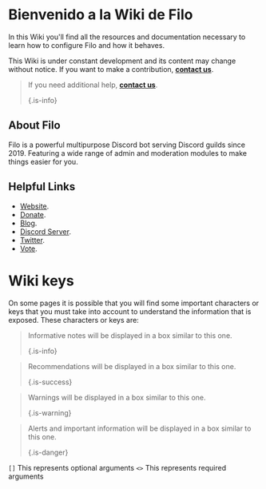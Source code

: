 # Bienvenido a la Wiki de Filo

In this Wiki you'll find all the resources and documentation necessary to learn how to configure Filo and how it behaves.

This Wiki is under constant development and its content may change without notice. If you want to make a contribution, **[contact us](https://filobot.xyz/discord)**.

> If you need additional help, **[contact us](https://filobot.xyz/discord)**. 
> 
> {.is-info}

## About Filo

Filo is a powerful multipurpose Discord bot serving Discord guilds since 2019. Featuring a wide range of admin and moderation modules to make things easier for you.

## Helpful Links

- [Website](https://filobot.xyz).
- [Donate](https://filobot.xyz/donate).
- [Blog](https://blog.filobot.xyz).
- [Discord Server](https://filobot.xyz/discord).
- [Twitter](https://twitter.com/FiloDiscord).
- [Vote](https://filobot.xyz/vote).

# Wiki keys

On some pages it is possible that you will find some important characters or keys that you must take into account to understand the information that is exposed. These characters or keys are:

> Informative notes will be displayed in a box similar to this one. 
> 
> {.is-info}

> Recommendations will be displayed in a box similar to this one. 
> 
> {.is-success}

> Warnings will be displayed in a box similar to this one. 
> 
> {.is-warning}

> Alerts and important information will be displayed in a box similar to this one. 
> 
> {.is-danger}

`[]` This represents optional arguments `<>` This represents required arguments
